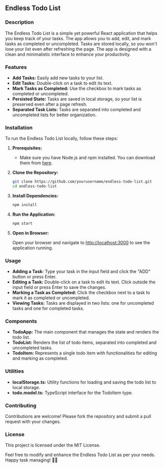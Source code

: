 ## Endless Todo List

### Description

The Endless Todo List is a simple yet powerful React application that helps you keep track of your tasks. The app allows you to add, edit, and mark tasks as completed or uncompleted. Tasks are stored locally, so you won't lose your list even after refreshing the page. The app is designed with a clean and minimalistic interface to enhance your productivity.

### Features

- **Add Tasks:** Easily add new tasks to your list.
- **Edit Tasks:** Double-click on a task to edit its text.
- **Mark Tasks as Completed:** Use the checkbox to mark tasks as completed or uncompleted.
- **Persisted State:** Tasks are saved in local storage, so your list is preserved even after a page refresh.
- **Separated Task Lists:** Tasks are separated into completed and uncompleted lists for better organization.

### Installation

To run the Endless Todo List locally, follow these steps:

1. **Prerequisites:**
   - Make sure you have Node.js and npm installed. You can download them from [here](https://nodejs.org/).

2. **Clone the Repository:**

   ```bash
   git clone https://github.com/yourusername/endless-todo-list.git
   cd endless-todo-list
   ```

3. **Install Dependencies:**

   ```bash
   npm install
   ```

4. **Run the Application:**

   ```bash
   npm start
   ```

5. **Open in Browser:**

   Open your browser and navigate to [http://localhost:3000](http://localhost:3000) to see the application running.

### Usage

- **Adding a Task:** Type your task in the input field and click the "ADD" button or press Enter.
- **Editing a Task:** Double-click on a task to edit its text. Click outside the input field or press Enter to save the changes.
- **Marking a Task as Completed:** Click the checkbox next to a task to mark it as completed or uncompleted.
- **Viewing Tasks:** Tasks are displayed in two lists: one for uncompleted tasks and one for completed tasks.

### Components

- **TodoApp:** The main component that manages the state and renders the todo list.
- **TodoList:** Renders the list of todo items, separated into completed and uncompleted tasks.
- **TodoItem:** Represents a single todo item with functionalities for editing and marking as completed.

### Utilities

- **localStorage.ts:** Utility functions for loading and saving the todo list to local storage.
- **todo.model.ts:** TypeScript interface for the TodoItem type.

### Contributing

Contributions are welcome! Please fork the repository and submit a pull request with your changes.

### License

This project is licensed under the MIT License.

Feel free to modify and enhance the Endless Todo List as per your needs. Happy task managing! 🚀📝
